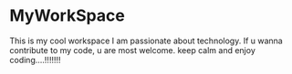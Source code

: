# MyWorkSpace
This is my cool workspace
I am passionate about technology. If u wanna contribute to my code, u are most welcome.
keep calm and enjoy coding....!!!!!!!
